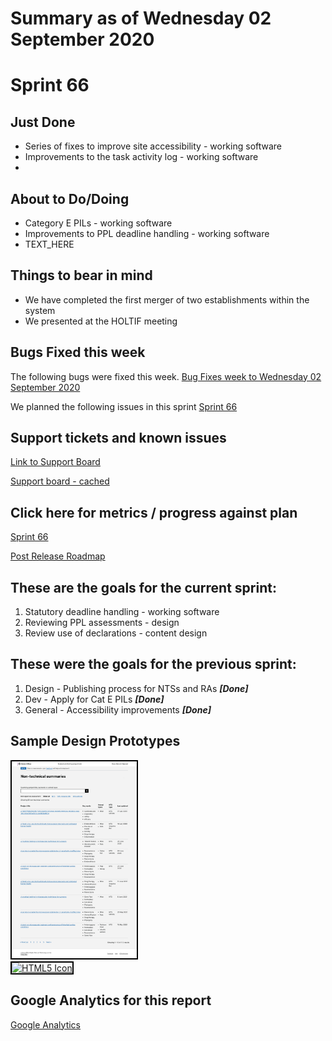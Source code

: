 # Summary as of Wednesday 02 September 2020 

# Sprint 66

## Just Done
* Series of fixes to improve site accessibility - working software 
* Improvements to the task activity log - working software
* 

## About to Do/Doing
* Category E PILs - working software
* Improvements to PPL deadline handling - working software
* TEXT_HERE

## Things to bear in mind
* We have completed the first merger of two establishments within the system
* We presented at the HOLTIF meeting

## Bugs Fixed this week

The following bugs were fixed this week.
[Bug Fixes week to Wednesday 02 September 2020](graphs/bugs02092020.png)

We planned the following issues in this sprint 
[Sprint 66](graphs/sprint02092020.png)

## Support tickets and known issues
[Link to Support Board](https://collaboration.homeoffice.gov.uk/jira/secure/RapidBoard.jspa?rapidView=1717&selectedIssue=ASSB-253)

[Support board - cached](graphs/supportBoard02092020.png)

## Click here for metrics / progress against plan
[Sprint 66](graphs/progress02092020.png)

[Post Release Roadmap](graphs/roadmap02092020.png)

## These are the goals for the current sprint:

1. Statutory deadline handling - working software 
2. Reviewing PPL assessments - design 
3. Review use of declarations - content design

## These were the goals for the previous sprint:

1. Design - Publishing process for NTSs and RAs ***[Done]*** 
2. Dev - Apply for Cat E PILs ***[Done]***
3. General - Accessibility improvements ***[Done]***

## Sample Design Prototypes
<a href="graphs/proto1_02092020.png"><img src="graphs/proto1_02092020.png" alt="HTML5 Icon" width="200" style="border:2px solid black"></a>
<br>
<a href="graphs/proto2_02092020.png"><img src="graphs/proto2_02092020.png" alt="HTML5 Icon" width="200" style="border:2px solid black"></a>
<br>


## Google Analytics for this report
[Google Analytics](graphs/GA02092020.png)

